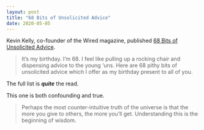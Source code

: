 ```yaml
---
layout: post
title: "68 Bits of Unsolicited Advice"
date: 2020-05-05
---
```


Kevin Kelly, co-founder of the Wired magazine, published [68 Bits of Unsolicited Advice](https://kk.org/thetechnium/68-bits-of-unsolicited-advice/).

> It’s my birthday. I’m 68. I feel like pulling up a rocking chair and dispensing advice to the young ‘uns. Here are 68 pithy bits of unsolicited advice which I offer as my birthday present to all of you.

The full list is _**quite**_ the read. 

This one is both confounding and true.

> Perhaps the most counter-intuitive truth of the universe is that the more you give to others, the more you’ll get. Understanding this is the beginning of wisdom.
